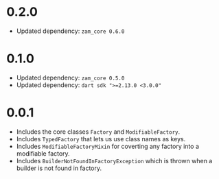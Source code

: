 # 0.2.0
- Updated dependency: `zam_core 0.6.0`

# 0.1.0
- Updated dependency: `zam_core 0.5.0`
- Updated dependency: `dart sdk ">=2.13.0 <3.0.0"`

# 0.0.1
- Includes the core classes `Factory` and `ModifiableFactory`.
- Includes `TypedFactory` that lets us use class names as keys.
- Includes `ModifiableFactoryMixin` for coverting any factory into a modifiable factory.
- Includes `BuilderNotFoundInFactoryException` which is thrown when a builder is not found in factory.
